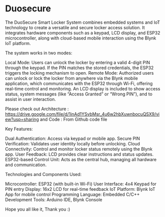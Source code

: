 # Duosecure

The DuoSecure Smart Locker System combines embedded systems and IoT technology to create a versatile and secure locker access solution. It integrates hardware components such as a keypad, LCD display, and ESP32 microcontroller, along with cloud-based mobile interaction using the Blynk IoT platform.

The system works in two modes:

Local Mode: Users can unlock the locker by entering a valid 4-digit PIN through the keypad. If the PIN matches the stored credentials, the ESP32 triggers the locking mechanism to open.
Remote Mode: Authorized users can unlock or lock the locker from anywhere via the Blynk mobile application, which communicates with the ESP32 through Wi-Fi, offering real-time control and monitoring.
An LCD display is included to show access status, system messages (like “Access Granted” or “Wrong PIN”), and to assist in user interaction.

Please check out Architecture :
https://drive.google.com/file/d/1inAd1YSvbMsr_4u6w2hbXuwnbocuQSX9/view?usp=sharing
and Code : From Github code file

Key Features:

Dual Authentication: Access via keypad or mobile app.
Secure PIN Verification: Validates user identity locally before unlocking.
Cloud Connectivity: Control and monitor locker status remotely using the Blynk app.
User Feedback: LCD provides clear instructions and status updates.
ESP32-based Control Unit: Acts as the central hub, managing all hardware and communication.

Technologies and Components Used:

Microcontroller: ESP32 (with built-in Wi-Fi)
User Interface: 4x4 Keypad for PIN entry
Display: 16x2 LCD for real-time feedback
IoT Platform: Blynk IoT App for mobile control
Programming Language: Embedded C/C++
Development Tools: Arduino IDE, Blynk Console

Hope you all like it, Thank you :)
